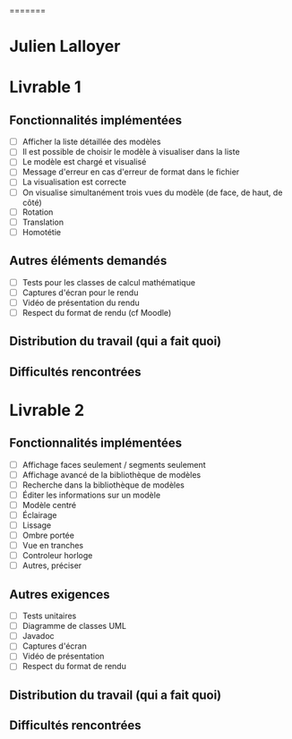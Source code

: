 =======
# Julien Lalloyer

# Livrable 1

## Fonctionnalités implémentées

- [ ] Afficher la liste détaillée des modèles
- [ ] Il est possible de choisir le modèle à visualiser dans la liste
- [ ] Le modèle est chargé et visualisé
- [ ] Message d'erreur en cas d'erreur de format dans le fichier
- [ ] La visualisation est correcte
- [ ] On visualise simultanément trois vues du modèle (de face, de haut, de côté)
- [ ] Rotation
- [ ] Translation
- [ ] Homotétie

## Autres éléments demandés

- [ ] Tests pour les classes de calcul mathématique
- [ ] Captures d'écran pour le rendu
- [ ] Vidéo de présentation du rendu
- [ ] Respect du format de rendu (cf Moodle)

## Distribution du travail (qui a fait quoi)


## Difficultés rencontrées



# Livrable 2

## Fonctionnalités implémentées


- [ ] Affichage faces seulement / segments seulement
- [ ] Affichage avancé de la bibliothèque de modèles
- [ ] Recherche dans la bibliothèque de modèles
- [ ] Éditer les informations sur un modèle
- [ ] Modèle centré
- [ ] Éclairage
- [ ] Lissage
- [ ] Ombre portée
- [ ] Vue en tranches
- [ ] Controleur horloge
- [ ] Autres, préciser

## Autres exigences

- [ ] Tests unitaires
- [ ] Diagramme de classes UML
- [ ] Javadoc
- [ ] Captures d'écran
- [ ] Vidéo de présentation
- [ ] Respect du format de rendu

## Distribution du travail (qui a fait quoi)


## Difficultés rencontrées



